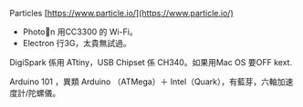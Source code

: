Particles [https://www.particle.io/](https://www.particle.io/)

* Photon 用CC3300 的 Wi-Fi。
* Electron 行3G，太貴無試過。

DigiSpark 係用 ATtiny，USB Chipset 係 CH340。如果用Mac OS 要OFF kext.

Arduino 101 ，異類 Arduino （ATMega）＋ Intel（Quark），有藍芽，六軸加速度計/陀螺儀。

